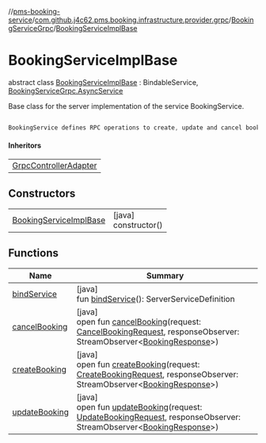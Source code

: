 //[pms-booking-service](../../../../index.md)/[com.github.j4c62.pms.booking.infrastructure.provider.grpc](../../index.md)/[BookingServiceGrpc](../index.md)/[BookingServiceImplBase](index.md)

# BookingServiceImplBase

abstract class [BookingServiceImplBase](index.md) : BindableService, [BookingServiceGrpc.AsyncService](../-async-service/index.md)

Base class for the server implementation of the service BookingService. 

```kotlin

BookingService defines RPC operations to create, update and cancel bookings.

```

#### Inheritors

| |
|---|
| [GrpcControllerAdapter](../../../com.github.j4c62.pms.booking.infrastructure.adapter.driver/-grpc-controller-adapter/index.md) |

## Constructors

| | |
|---|---|
| [BookingServiceImplBase](-booking-service-impl-base.md) | [java]<br>constructor() |

## Functions

| Name | Summary |
|---|---|
| [bindService](bind-service.md) | [java]<br>fun [bindService](bind-service.md)(): ServerServiceDefinition |
| [cancelBooking](../-async-service/cancel-booking.md) | [java]<br>open fun [cancelBooking](../-async-service/cancel-booking.md)(request: [CancelBookingRequest](../../-cancel-booking-request/index.md), responseObserver: StreamObserver&lt;[BookingResponse](../../-booking-response/index.md)&gt;) |
| [createBooking](../-async-service/create-booking.md) | [java]<br>open fun [createBooking](../-async-service/create-booking.md)(request: [CreateBookingRequest](../../-create-booking-request/index.md), responseObserver: StreamObserver&lt;[BookingResponse](../../-booking-response/index.md)&gt;) |
| [updateBooking](../-async-service/update-booking.md) | [java]<br>open fun [updateBooking](../-async-service/update-booking.md)(request: [UpdateBookingRequest](../../-update-booking-request/index.md), responseObserver: StreamObserver&lt;[BookingResponse](../../-booking-response/index.md)&gt;) |